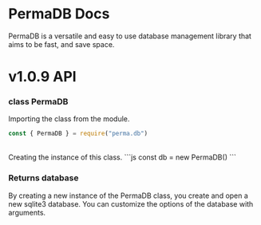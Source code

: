 # PermaDB Docs
PermaDB is a versatile and easy to use database management library that aims to be fast, and save space.

# v1.0.9 API

### class PermaDB

Importing the class from the module.
```js
const { PermaDB } = require("perma.db")
````
<br>
Creating the instance of this class.
```js
const db = new PermaDB()
```
<br>

<h3>Returns database</h3>

By creating a new instance of the PermaDB class, you create and open a new sqlite3 database.
You can customize the options of the database with arguments.
